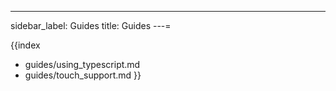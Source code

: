 ---
sidebar_label: Guides
title: Guides
---=

{{index
- guides/using_typescript.md
- guides/touch_support.md
}}